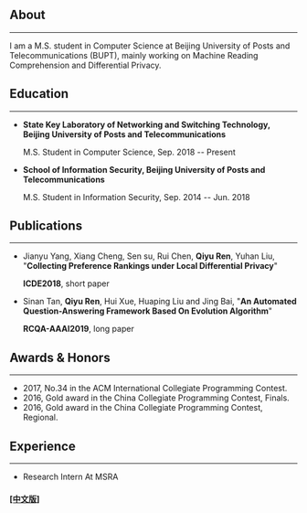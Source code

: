 ## About
---

I am a M.S. student in Computer Science at Beijing University of Posts and Telecommunications (BUPT), mainly working on Machine Reading Comprehension and Differential Privacy.

## Education

---


* **State Key Laboratory of Networking and Switching Technology, Beijing University of Posts and Telecommunications**

  M.S. Student in Computer Science, Sep. 2018 -- Present

* **School of Information Security, Beijing University of Posts and Telecommunications**

  M.S. Student in Information Security, Sep. 2014 -- Jun. 2018

## Publications

---

* Jianyu Yang, Xiang Cheng, Sen su, Rui Chen, **Qiyu Ren**, Yuhan Liu, "**Collecting Preference Rankings under Local Differential Privacy**"

  **ICDE2018**, short paper

* Sinan Tan, **Qiyu Ren**, Hui Xue, Huaping Liu and Jing Bai, "**An Automated Question-Answering Framework Based On Evolution Algorithm**"

  **RCQA-AAAI2019**, long paper


## Awards & Honors
------

- 2017, No.34 in the ACM International Collegiate Programming Contest.
- 2016, Gold award in the China Collegiate Programming Contest, Finals.
- 2016, Gold award in the China Collegiate Programming Contest, Regional.

##  Experience
------

- Research Intern At MSRA



#### [[中文版]](./index_cn.html)

